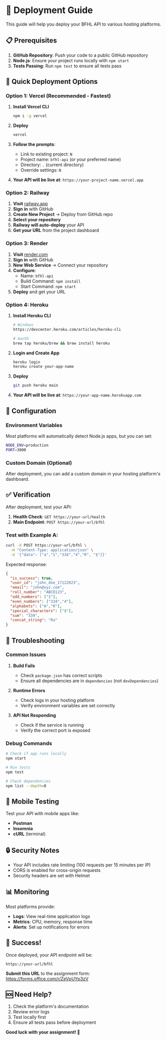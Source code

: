 # 🚀 Deployment Guide

This guide will help you deploy your BFHL API to various hosting platforms.

## 📋 Prerequisites

1. **GitHub Repository**: Push your code to a public GitHub repository
2. **Node.js**: Ensure your project runs locally with `npm start`
3. **Tests Passing**: Run `npm test` to ensure all tests pass

## 🎯 Quick Deployment Options

### Option 1: Vercel (Recommended - Fastest)

1. **Install Vercel CLI**
   ```bash
   npm i -g vercel
   ```

2. **Deploy**
   ```bash
   vercel
   ```

3. **Follow the prompts**:
   - Link to existing project: `N`
   - Project name: `bfhl-api` (or your preferred name)
   - Directory: `.` (current directory)
   - Override settings: `N`

4. **Your API will be live at**: `https://your-project-name.vercel.app`

### Option 2: Railway

1. **Visit** [railway.app](https://railway.app)
2. **Sign in** with GitHub
3. **Create New Project** → Deploy from GitHub repo
4. **Select your repository**
5. **Railway will auto-deploy** your API
6. **Get your URL** from the project dashboard

### Option 3: Render

1. **Visit** [render.com](https://render.com)
2. **Sign in** with GitHub
3. **New Web Service** → Connect your repository
4. **Configure**:
   - Name: `bfhl-api`
   - Build Command: `npm install`
   - Start Command: `npm start`
5. **Deploy** and get your URL

### Option 4: Heroku

1. **Install Heroku CLI**
   ```bash
   # Windows
   https://devcenter.heroku.com/articles/heroku-cli
   
   # macOS
   brew tap heroku/brew && brew install heroku
   ```

2. **Login and Create App**
   ```bash
   heroku login
   heroku create your-app-name
   ```

3. **Deploy**
   ```bash
   git push heroku main
   ```

4. **Your API will be live at**: `https://your-app-name.herokuapp.com`

## 🔧 Configuration

### Environment Variables

Most platforms will automatically detect Node.js apps, but you can set:

```bash
NODE_ENV=production
PORT=3000
```

### Custom Domain (Optional)

After deployment, you can add a custom domain in your hosting platform's dashboard.

## ✅ Verification

After deployment, test your API:

1. **Health Check**: `GET https://your-url/health`
2. **Main Endpoint**: `POST https://your-url/bfhl`

### Test with Example A:
```bash
curl -X POST https://your-url/bfhl \
  -H "Content-Type: application/json" \
  -d '{"data": ["a","1","334","4","R", "$"]}'
```

Expected response:
```json
{
  "is_success": true,
  "user_id": "john_doe_17122023",
  "email": "john@xyz.com",
  "roll_number": "ABCD123",
  "odd_numbers": ["1"],
  "even_numbers": ["334","4"],
  "alphabets": ["A","R"],
  "special_characters": ["$"],
  "sum": "339",
  "concat_string": "Ra"
}
```

## 🚨 Troubleshooting

### Common Issues

1. **Build Fails**
   - Check `package.json` has correct scripts
   - Ensure all dependencies are in `dependencies` (not `devDependencies`)

2. **Runtime Errors**
   - Check logs in your hosting platform
   - Verify environment variables are set correctly

3. **API Not Responding**
   - Check if the service is running
   - Verify the correct port is exposed

### Debug Commands

```bash
# Check if app runs locally
npm start

# Run tests
npm test

# Check dependencies
npm list --depth=0
```

## 📱 Mobile Testing

Test your API with mobile apps like:
- **Postman**
- **Insomnia**
- **cURL** (terminal)

## 🔒 Security Notes

- Your API includes rate limiting (100 requests per 15 minutes per IP)
- CORS is enabled for cross-origin requests
- Security headers are set with Helmet

## 📊 Monitoring

Most platforms provide:
- **Logs**: View real-time application logs
- **Metrics**: CPU, memory, response time
- **Alerts**: Set up notifications for errors

## 🎉 Success!

Once deployed, your API endpoint will be:
```
https://your-url/bfhl
```

**Submit this URL** to the assignment form: https://forms.office.com/r/ZeVpUYp3zV

## 🆘 Need Help?

1. Check the platform's documentation
2. Review error logs
3. Test locally first
4. Ensure all tests pass before deployment

**Good luck with your assignment! 🚀**

